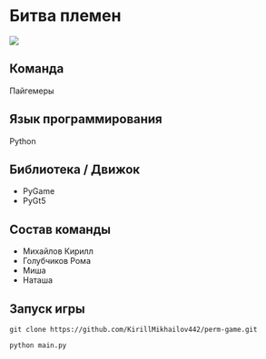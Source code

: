 # Битва племен
![](./assets/textures/icon.ico)

## Команда
Пайгемеры

## Язык программирования
Python

## Библиотека / Движок
* PyGame
* PyGt5

## Состав команды
* Михайлов Кирилл
* Голубчиков Рома
* Миша
* Наташа

## Запуск игры
```
git clone https://github.com/KirillMikhailov442/perm-game.git

python main.py
```
